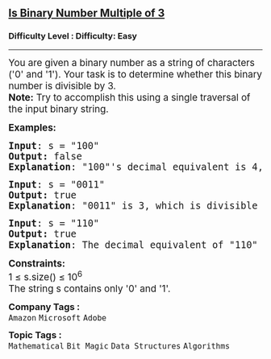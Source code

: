 <h2><a href="https://www.geeksforgeeks.org/problems/is-binary-number-multiple-of-30654/1?page=1&category=Bit%20Magic&difficulty=Basic,Easy&sortBy=submissions">Is Binary Number Multiple of 3</a></h2><h3>Difficulty Level : Difficulty: Easy</h3><hr><div class="problems_problem_content__Xm_eO"><p><span style="font-size: 14pt;">You are given a binary number as a string of characters ('0' and '1'). Your task is to determine whether this binary number is divisible by 3.&nbsp;<br><strong style="font-size: 18.6667px;">Note:</strong><span style="font-size: 18.6667px;"> Try to accomplish this using a single traversal of the input binary string.</span></span></p>
<p><span style="font-size: 14pt;"><strong>Examples:</strong></span></p>
<pre><span style="font-size: 14pt;"><strong>Input</strong>: s = "100"
<strong>Output:</strong> false
<strong>Explanation</strong>: "100"'s decimal equivalent is 4, which is not divisible by 3.</span></pre>
<pre><span style="font-size: 14pt;"><strong>Input</strong>: s = "0011"
<strong>Output:</strong> true
<strong>Explanation</strong>: "0011" is 3, which is divisible by 3.</span></pre>
<pre><span style="font-size: 14pt;"><strong>Input</strong>: s = "110"
<strong>Output:</strong> true
<strong>Explanation</strong>: The decimal equivalent of "110" is <code>6</code><span style="font-family: -apple-system, BlinkMacSystemFont, 'Segoe UI', Roboto, Oxygen, Ubuntu, Cantarell, 'Open Sans', 'Helvetica Neue', sans-serif;">, which is divisible by 3.</span></span></pre>
<p><span style="font-size: 14pt;"><strong>Constraints:</strong><br>1 ≤ s.size() ≤ 10<sup>6<br></sup></span><span style="font-size: 18.6667px;">The string s contains only '0' and '1'.</span></p></div><p><span style=font-size:18px><strong>Company Tags : </strong><br><code>Amazon</code>&nbsp;<code>Microsoft</code>&nbsp;<code>Adobe</code>&nbsp;<br><p><span style=font-size:18px><strong>Topic Tags : </strong><br><code>Mathematical</code>&nbsp;<code>Bit Magic</code>&nbsp;<code>Data Structures</code>&nbsp;<code>Algorithms</code>&nbsp;